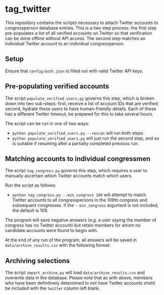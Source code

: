 # tag_twitter

This repository contains the scripts necessary to attach Twitter accounts to congressperson database entries. This is a two step process: the first step pre-populates a list of all verified accounts on Twitter so that verification can be done offline without API access. The second step matches an individual Twitter account to an individual congressperson.

## Setup

Ensure that `config/auth.json` is filled out with valid Twitter API keys.

## Pre-populating verified accounts

The script `populate_verified_users.py` governs this step, which is broken down into two sub-steps: first, receive a list of account IDs that are verified; second, hydrate these users to have human-friendly details. Each of these has a different Twitter timeout, be prepared for this to take several hours.

The script can be run in one of two ways:

* `python populate_verified_users.py --rescan` will run both steps
* `python populate_verified_users.py` will just run the second step, and so is suitable if resuming after a partially completed previous run.

## Matching accounts to individual congressmen

The script `tag_congress.py` governs this step, which requires a user to manually ascertain which Twitter accounts match which users.

Run the script as follows:

* `python tag_congress.py --min_congress 109` will attempt to match Twitter accounts to all congresspersons in the 109th congress and subsequent congresses. If the `--min_congress` argument is not included, the default is 109.

The program will save negative answers (e.g. a user saying the member of congress has no Twitter account) but retain members for whom no candidate accounts were found to begin with. 

At the end of any run of the program, all answers will be saved in `data/archive_results.csv` with the following format:


## Archiving selections

The script `import_archive.py` will load `data/archive_results.csv` and overwrite data in the database. Please note that as with above, members who have been definitively determined to not have Twitter accounts shold be included with the `twitter` column left blank.
